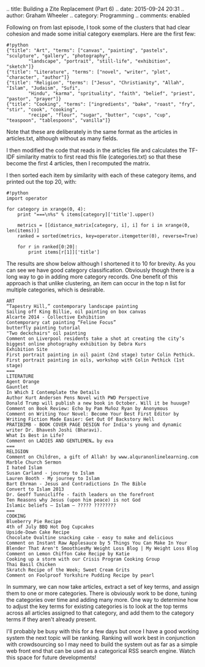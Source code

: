 .. title: Building a Zite Replacement (Part 6)
.. date: 2015-09-24 20:31
.. author: Graham Wheeler
.. category: Programming
.. comments: enabled


Following on from last episode, I took some of the clusters that had clear cohesion and made some initial category exemplars. Here are the first few:

    #!python
    {"title": "Art", "terms": ["canvas", "painting", "pastels", "sculpture", "gallery", "photography",
            "landscape", "portrait", "still-life", "exhibition", "sketch"]}
    {"title": "Literature", "terms": ["novel", "writer", "plot", "character", "author"]}
    {"title": "Religion", "terms": ["Jesus", "Christianity", "Allah", "Islam", "Judaism", "Sufi",
            "Hindu", "karma", "sprituality", "faith", "belief", "priest", "pastor", "prayer"]}
    {"title": "Cooking", "terms": ["ingredients", "bake", "roast", "fry", "stir", "cook", "cooking",
            "recipe", "flour", "sugar", "butter", "cups", "cup", "teaspoon", "tablespoons", "vanilla"]}

Note that these are deliberately in the same format as the articles in articles.txt, although without as many fields.

I then modified the code that reads in the articles file and calculates the TF-IDF similarity matrix to first read this file (categories.txt) so that these become the first 4 articles, then I recomputed the matrix.

I then sorted each item by similarity with each of these category items, and printed out the top 20, with:

    #!python
    import operator
    
    for category in xrange(0, 4):
        print "===\n%s" % items[category]['title'].upper()
        
        metrics = [[distance_matrix[category, i], i] for i in xrange(0, len(items))]
        ranked = sorted(metrics, key=operator.itemgetter(0), reverse=True)
     
        for r in ranked[0:20]:
            print items[r[1]]['title']

The results are show below although I shortened it to 10 for brevity. As you can see we have good category classification. Obviously though there is a long way to go in adding more category records. One benefit of this approach is that unlike clustering, an item can occur in the top n list for multiple categories, which is desirable.

```
ART
“Tapestry Hill,” contemporary landscape painting
Sailing off King Billie, oil painting on box canvas
Alcarte 2014 - Collective Exhibition
Contemporary cat painting “Feline Focus”
butterfly painting tutorial
"Two deckchairs" oil painting
Comment on Liverpool residents take a shot at creating the city’s biggest online photography exhibition by Debra Kurs
Exhibition Site
First portrait painting in oil paint (2nd stage) tutor Colin Pethick.
First portrait painting in oils, workshop with Colin Pethick (1st stage)
===
LITERATURE
Agent Orange
Gauntlet
In Which I Contemplate the Details
Author Kurt Andersen Pens Novel with PWD Perspective
Donald Trump will publish a new book in October. Will it be huuuge?
Comment on Book Review: Echo by Pam Muñoz Ryan by Anonymous
Comment on Writing Your Novel: Become Your Best First Editor by Writing Fiction Made Easier: Get Out Of Backstory Hell
PRATIBIMB - BOOK COVER PAGE DESIGN for India's young and dynamic writer Dr. Bhavesh Joshi (Bharavi).
What Is Best in Life?
Comment on LADIES AND GENTLEMEN… by eva
===
RELIGION
Comment on Children, a gift of Allah! by www.alquranonlinelearning.com
Marble Church Sermon
I hated Islam
Susan Carland - journey to Islam
Lauren Booth - My journey to Islam
Bart Ehrman - Jesus and Contradictions In The Bible
Convert to Islam 2013
Dr. Geoff Tunnicliffe - faith leaders on the forefront
Ten Reasons why Jesus (upon him peace) is not God
Islamic beliefs – Islam – ????? ????????
===
COOKING
Blueberry Pie Recipe
4th of July BBQ Hot Dog Cupcakes
Upside-Down Cake Recipe
Chocolate Ovaltine snacking cake - easy to make and delicious
Comment on Instant Raw Applesauce by 5 Things You Can Make In Your Blender That Aren't SmoothiesMy Weight Loss Blog | My Weight Loss Blog
Comment on Lemon Chiffon Cake Recipe by Katie
Cooking up a storm with our Crisis Program Cooking Group
Thai Basil Chicken
Skratch Recipe of the Week; Sweet Cream Grits
Comment on Foolproof Yorkshire Pudding Recipe by pearl
```

In summary, we can now take articles, extract a set of key terms, and assign them to one or more categories. There is obviously work to be done, tuning the categories over time and adding many more. One way to determine how to adjust the key terms for existing categories is to look at the top terms across all articles assigned to that category, and add them to the category terms if they aren't already present.

I'll probably be busy with this for a few days but once I have a good working system the next topic will be ranking. Ranking will work best in conjunction with crowdsourcing so I may need to build the system out as far as a simple web front end that can be used as a categorical RSS search engine. Watch this space for future developments!

